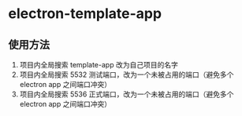 # electron-template-app

## 使用方法

1. 项目内全局搜索 template-app 改为自己项目的名字
2. 项目内全局搜索 5532 测试端口，改为一个未被占用的端口（避免多个 electron app 之间端口冲突）
3. 项目内全局搜索 5536 正式端口，改为一个未被占用的端口（避免多个 electron app 之间端口冲突）
